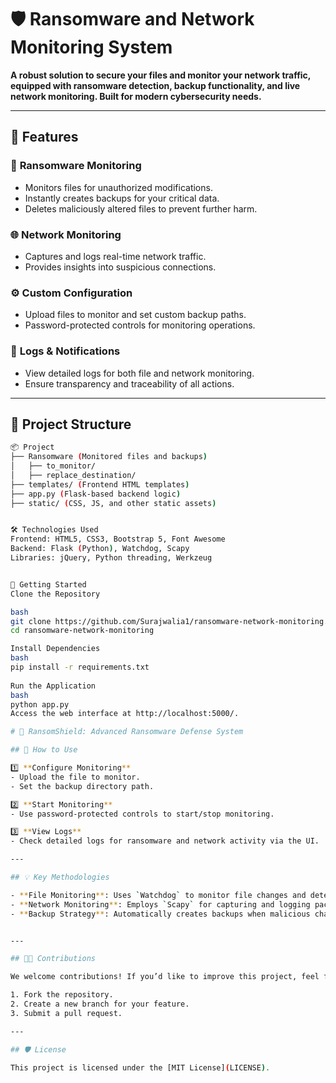 # 🛡️ Ransomware and Network Monitoring System  

**A robust solution to secure your files and monitor your network traffic, equipped with ransomware detection, backup functionality, and live network monitoring. Built for modern cybersecurity needs.**

---

## 🚀 Features  

### 🔐 **Ransomware Monitoring**  
- Monitors files for unauthorized modifications.  
- Instantly creates backups for your critical data.  
- Deletes maliciously altered files to prevent further harm.  

### 🌐 **Network Monitoring**  
- Captures and logs real-time network traffic.  
- Provides insights into suspicious connections.  

### ⚙️ **Custom Configuration**  
- Upload files to monitor and set custom backup paths.  
- Password-protected controls for monitoring operations.  

### 📜 **Logs & Notifications**  
- View detailed logs for both file and network monitoring.  
- Ensure transparency and traceability of all actions.  

---

## 📂 Project Structure  

```bash  
📦 Project
├── Ransomware (Monitored files and backups)
│   ├── to_monitor/  
│   ├── replace_destination/  
├── templates/ (Frontend HTML templates)  
├── app.py (Flask-based backend logic)  
├── static/ (CSS, JS, and other static assets)


🛠️ Technologies Used
Frontend: HTML5, CSS3, Bootstrap 5, Font Awesome
Backend: Flask (Python), Watchdog, Scapy
Libraries: jQuery, Python threading, Werkzeug


🎯 Getting Started
Clone the Repository

bash
git clone https://github.com/Surajwalia1/ransomware-network-monitoring.git  
cd ransomware-network-monitoring

Install Dependencies
bash
pip install -r requirements.txt
 
Run the Application
bash
python app.py  
Access the web interface at http://localhost:5000/.

# 🔐 RansomShield: Advanced Ransomware Defense System

## 🔑 How to Use

1️⃣ **Configure Monitoring**
- Upload the file to monitor.
- Set the backup directory path.

2️⃣ **Start Monitoring**
- Use password-protected controls to start/stop monitoring.

3️⃣ **View Logs**
- Check detailed logs for ransomware and network activity via the UI.

---

## 💡 Key Methodologies

- **File Monitoring**: Uses `Watchdog` to monitor file changes and detect anomalies.
- **Network Monitoring**: Employs `Scapy` for capturing and logging packet-level details.
- **Backup Strategy**: Automatically creates backups when malicious changes are detected.


---

## 🧑‍💻 Contributions

We welcome contributions! If you’d like to improve this project, feel free to:

1. Fork the repository.
2. Create a new branch for your feature.
3. Submit a pull request.

---

## 🛡️ License

This project is licensed under the [MIT License](LICENSE).

